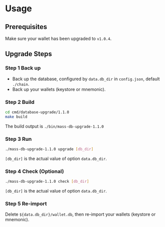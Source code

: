 # Usage

## Prerequisites
Make sure your wallet has been upgraded to `v1.0.4`.

## Upgrade Steps

### Step 1 Back up

* Back up the database, configured by `data.db_dir` in `config.json`, default `./chain`.
* Back up your wallets (keystore or mnemonic).

### Step 2 Build
```bash
cd cmd/database-upgrade/1.1.0
make build
```
The build output is `./bin/mass-db-upgrade-1.1.0`

### Step 3 Run 
```bash
./mass-db-upgrade-1.1.0 upgrade [db_dir]
```
`[db_dir]` is the actual value of option `data.db_dir`.

### Step 4 Check (Optional)
```bash
./mass-db-upgrade-1.1.0 check [db_dir]
```
`[db_dir]` is the actual value of option `data.db_dir`.

### Step 5 Re-import
Delete `${data.db_dir}/wallet.db`, then re-import your wallets (keystore or mnemonic).
